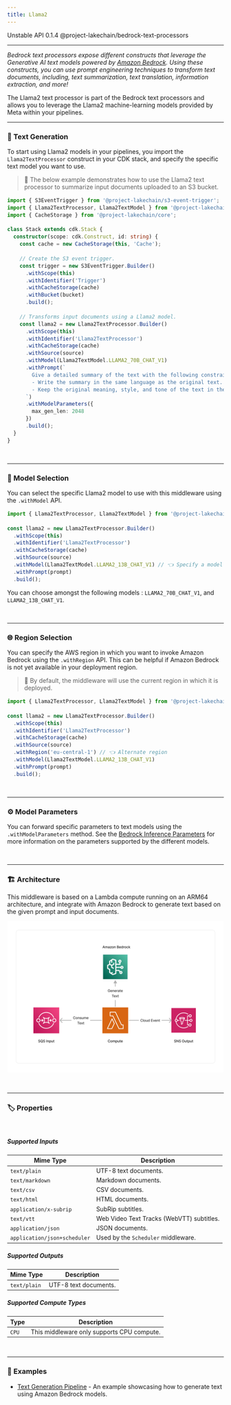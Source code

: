 ```yaml
---
title: Llama2
---
```


<span title="Label: Pro" data-view-component="true" class="Label Label--api text-uppercase">
  Unstable API
</span>
<span title="Label: Pro" data-view-component="true" class="Label Label--version text-uppercase">
  0.1.4
</span>
<span title="Label: Pro" data-view-component="true" class="Label Label--package">
  @project-lakechain/bedrock-text-processors
</span>
<br>

---

*Bedrock text processors expose different constructs that leverage the Generative AI text models powered by [Amazon Bedrock](https://docs.aws.amazon.com/bedrock/latest/userguide/what-is-bedrock.html). Using these constructs, you can use prompt engineering techniques to transform text documents, including, text summarization, text translation, information extraction, and more!*

The Llama2 text processor is part of the Bedrock text processors and allows you to leverage the Llama2 machine-learning models provided by Meta within your pipelines.

---

### 🤖 Text Generation

To start using Llama2 models in your pipelines, you import the `Llama2TextProcessor` construct in your CDK stack, and specify the specific text model you want to use.

> 💁 The below example demonstrates how to use the Llama2 text processor to summarize input documents uploaded to an S3 bucket.

```typescript
import { S3EventTrigger } from '@project-lakechain/s3-event-trigger';
import { Llama2TextProcessor, Llama2TextModel } from '@project-lakechain/bedrock-text-processors';
import { CacheStorage } from '@project-lakechain/core';

class Stack extends cdk.Stack {
  constructor(scope: cdk.Construct, id: string) {
    const cache = new CacheStorage(this, 'Cache');

    // Create the S3 event trigger.
    const trigger = new S3EventTrigger.Builder()
      .withScope(this)
      .withIdentifier('Trigger')
      .withCacheStorage(cache)
      .withBucket(bucket)
      .build();

    // Transforms input documents using a Llama2 model.
    const llama2 = new Llama2TextProcessor.Builder()
      .withScope(this)
      .withIdentifier('Llama2TextProcessor')
      .withCacheStorage(cache)
      .withSource(source)
      .withModel(Llama2TextModel.LLAMA2_70B_CHAT_V1)
      .withPrompt(`
        Give a detailed summary of the text with the following constraints:
        - Write the summary in the same language as the original text.
        - Keep the original meaning, style, and tone of the text in the summary.
      `)
      .withModelParameters({
        max_gen_len: 2048
      })
      .build();
  }
}
```

<br>

---

### 🤖 Model Selection

You can select the specific Llama2 model to use with this middleware using the `.withModel` API.

```typescript
import { Llama2TextProcessor, Llama2TextModel } from '@project-lakechain/bedrock-text-processors';

const llama2 = new Llama2TextProcessor.Builder()
  .withScope(this)
  .withIdentifier('Llama2TextProcessor')
  .withCacheStorage(cache)
  .withSource(source)
  .withModel(Llama2TextModel.LLAMA2_13B_CHAT_V1) // 👈 Specify a model
  .withPrompt(prompt)
  .build();
```

You can choose amongst the following models : `LLAMA2_70B_CHAT_V1`, and `LLAMA2_13B_CHAT_V1`.

<br>

---

### 🌐 Region Selection

You can specify the AWS region in which you want to invoke Amazon Bedrock using the `.withRegion` API. This can be helpful if Amazon Bedrock is not yet available in your deployment region.

> 💁 By default, the middleware will use the current region in which it is deployed.

```typescript
import { Llama2TextProcessor, Llama2TextModel } from '@project-lakechain/bedrock-text-processors';

const llama2 = new Llama2TextProcessor.Builder()
  .withScope(this)
  .withIdentifier('Llama2TextProcessor')
  .withCacheStorage(cache)
  .withSource(source)
  .withRegion('eu-central-1') // 👈 Alternate region
  .withModel(Llama2TextModel.LLAMA2_13B_CHAT_V1)
  .withPrompt(prompt)
  .build();
```

<br>

---

### ⚙️ Model Parameters

You can forward specific parameters to text models using the `.withModelParameters` method. See the [Bedrock Inference Parameters](https://docs.aws.amazon.com/bedrock/latest/userguide/model-parameters.html) for more information on the parameters supported by the different models.

<br>

---

### 🏗️ Architecture

This middleware is based on a Lambda compute running on an ARM64 architecture, and integrate with Amazon Bedrock to generate text based on the given prompt and input documents.

![Architecture](../../../assets/bedrock-text-generators-architecture.png)

<br>

---

### 🏷️ Properties

<br>

##### Supported Inputs

|  Mime Type  | Description |
| ----------- | ----------- |
| `text/plain` | UTF-8 text documents. |
| `text/markdown` | Markdown documents. |
| `text/csv` | CSV documents. |
| `text/html` | HTML documents. |
| `application/x-subrip` | SubRip subtitles. |
| `text/vtt` | Web Video Text Tracks (WebVTT) subtitles. |
| `application/json` | JSON documents. |
| `application/json+scheduler` | Used by the `Scheduler` middleware. |

##### Supported Outputs

|  Mime Type  | Description |
| ----------- | ----------- |
| `text/plain` | UTF-8 text documents. |

##### Supported Compute Types

| Type  | Description |
| ----- | ----------- |
| `CPU` | This middleware only supports CPU compute. |

<br>

---

### 📖 Examples

- [Text Generation Pipeline](https://github.com/awslabs/project-lakechain/tree/main/examples/simple-pipelines/text-generation-pipeline) - An example showcasing how to generate text using Amazon Bedrock models.
